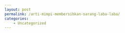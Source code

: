 ```yaml
---
layout: post
permalink: /arti-mimpi-membersihkan-sarang-laba-laba/
categories:
    - Uncategorized
---
```


